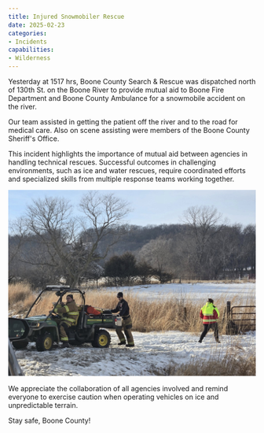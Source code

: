 ```yaml
---
title: Injured Snowmobiler Rescue
date: 2025-02-23
categories:
- Incidents
capabilities:
- Wilderness
---
```


Yesterday at 1517 hrs, Boone County Search & Rescue was dispatched north of 130th St. on the Boone River to provide mutual aid to Boone Fire Department and Boone County Ambulance for a snowmobile accident on the river.

Our team assisted in getting the patient off the river and to the road for medical care. Also on scene assisting were members of the Boone County Sheriff's Office.

This incident highlights the importance of mutual aid between agencies in handling technical rescues. Successful outcomes in challenging environments, such as ice and water rescues, require coordinated efforts and specialized skills from multiple response teams working together.

![alt text](481315761_1146749957247285_1781796685367664564_n.jpg)

We appreciate the collaboration of all agencies involved and remind everyone to exercise caution when operating vehicles on ice and unpredictable terrain.

Stay safe, Boone County!
